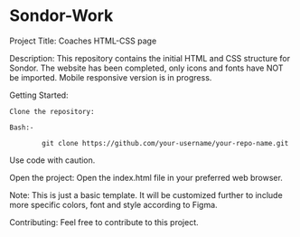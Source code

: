 # Sondor-Work

Project Title: Coaches HTML-CSS page

Description:
This repository contains the initial HTML and CSS structure for Sondor. The website has been completed, only icons and fonts have NOT be imported. Mobile responsive version is in progress.

Getting Started:

    Clone the repository:
    
    Bash:-

            git clone https://github.com/your-username/your-repo-name.git


Use code with caution.

Open the project: Open the index.html file in your preferred web browser.

Note: This is just a basic template. It will be customized further to include more specific colors, font and style according to Figma.


Contributing:
Feel free to contribute to this project.
